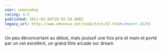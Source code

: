 ```yaml
---
user: wominaboy
rating: 4.5
published: 2013-02-04T20:55:54.000Z
legacy_url: http://www.emunova.net/veda/test/57.htm#comment-16295
---
```

Un peu déconcertant au début, mais jouissif une fois pris et main et porté par un ost excellent, un grand titre arcade sur dream